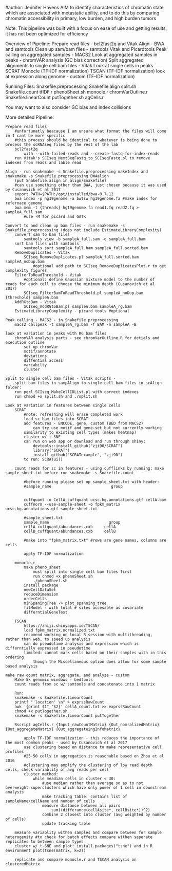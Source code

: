 
#author: Jennifer Havens
AIM
	to identify characteristics of chromatin state which are associated with metastatic ability,
	and to do this by comparing chromatin accessibility in primary, low burden, and high burden tumors

Note: This pipeline was built with a focus on ease of use and getting results, it has not been optimized for efficiency 

Overview of Pipeline:
	Prepare read files - bcl2fast2q and Vitak
	Align - BWA and samtools
	Clean up sam/bam files - samtools Vitak and Picardtools
	Peak calling on aggregated samples - MACS2
	Look at aggregated samples in peaks - chromVAR analysis (GC bias correction)
	Split aggregated alignments to single cell bam files - Vitak
	Look at single cells in peaks
		SCRAT
		Monocle (TF-IDF normalization)
		TSCAN (TF-IDF normalization)
	look at expression along genome - custom (TF-IDF normalization)

Running Files:
	Snakefile.preprocessing
	Snakefile.align
	split.sh
	Snakefile.count
	tfIDF.r
	phenoSheet.sh
	monocle.r
	chromVarOutline.r
	Snakefile.linearCount
	putTogether.sh
	agCells.r

You may want to also consider GC bias and index collisions 

More detailed Pipeline:

	Prepare read files 
		#unfortunatly beacause I am unsure what format the files will come in I cant be more specific
		#this process should be identical to whatever is being done to process the scRNAseq files by the rest of the lab
		bcl2fast2q 
			with --with-failed-reads and --create-fastq-for-index-reads
	 	run Vitak's SCIseq_NextSeqFastq_to_SCIseqFastq.pl to remove indexes from reads and lable read 

	Align - run snakemake -s Snakefile.preprocessing makeIndex and snakemake -s Snakefile.preprocessing BWAalign 
		(put Snakefile.align in align/Snakefile)
		#can use something other than BWA, just chosen because it was used by Cusanovich et al 2017
		export PATH=$PATH:/opt/installed/bwa-0.7.12 
		bwa index -p hg19genome -a bwtsw hg19genome.fa #make index for refernace genome
		bwa mem -t {threads} hg19genome.fa read1.fq read2.fq > sampleA_full.sam
			#use -M for picard and GATK
		
	Convert to and clean up bam files - run snakemake -s Snakefile.preprocessing (does not include EstimateLibraryComplexity)
		convert sam to bam files
			samtools view -b sampleA_full.sam -o sampleA_full.bam
		sort bam files with samtools
			samtools sort sampleA_full.bam sampleA_full.sorted.bam
		RemoveDuplicates - Vitak
			SCIseq_RemoveDuplicates.pl sampleA_full.sorted.bam sampleA_noDup.bam
				#optional add path to SCIseq_RemoveDuplicatesPlot.r to get complexity figures
		FilterToReadThreshold - Vitak
			#optional: define Gaussian mixture model to the number of reads for each cell to choose the minimum depth (Cusanovich et al 2017)
			SCIseq_FilterBamToReadThreshold.pl sampleA_noDup.bam {threshold} sampleA.bam
		AddRGtoBam - Vitak
			SCIseq_AddRGtoBam.pl sampleA.bam sampleA_rg.bam
		EstimateLibraryComplexity - picard tools #optional

	Peak calling - MACS2 - in Snakefile.preprocessing
		macs2 callpeak -t sampleA_rg.bam -f BAM -n sampleA -B
	
	look at variation in peaks with RG bam files  
		chromVAR analysis parts - see chromVarOutline.R for detials and execution outline
			set up chromVar
			motif/annotate
			deviations
			diffential access
			variabilty
			cluster

	Split to single cell bam files - Vitak scripts -  
		split bam files in sampAlign to single cell bam files in scAlign folder:
		run perl SCIseq_MakeCellIDList.pl with correct indexes
		run chmod +x split.sh and ./split.sh
			
	Look at variation in features between single cells
		SCRAT
			#note: refreshing will erase completed work		
			load sc bam files into SCRAT
			add features - ENCODE, gene, custom (BED from MACS2)
				can try use motif and gene-set but not currently working
			similarity to existing cell types (makes heatmap)
			cluster w/ t-SNE
			can run on web app or download and run through shiny:
				devtools::install_github("zji90/SCRAT")
				library("SCRAT")
				install_github("SCRATexample", "zji90")
			to run: SCRATui()

		count reads for sc in features - using cufflinks by running: make sample_sheet.txt before run snakemake -s Snakefile.count
 
 			#before running please set up sample_sheet.txt with header:
			#sample_name                          group


			cuffquant -o CellA_cuffquant ucsc.hg.annotations.gtf cellA.bam
			cuffnorm --use-sample-sheet -o fpkm_matrix ucsc.hg.annotations.gtf sample_sheet.txt

			#sample_sheet.txt
			sample_name                          group
			cellA_cuffquant/abundances.cxb     cellA
			cellB_cuffquant/abundances.cxb     cellB

			#make into "fpkm_matrix.txt" #rows are gene names, columns are cells 

			apply TF-IDF normalization

		monocle.r 
			make pheno_sheet
				must split into single cell bam files first
				run chmod +x phenoSheet.sh
				./phenoSheet.sh
			install package
			newCellDataSet
			reduceDimension
			orderCells
			minSpaningTree -> plot_spanning_tree
			fitModel - with total # sites accesable as covariate
			differntialGeneTest 

		TSCAN
			https://zhiji.shinyapps.io/TSCAN/
			load fpkm_matrix.normalized.txt 
			recomend working on local R session with multithreading, rather than web, to speed up analysis
			can do pseudotime analysis and expression which is differntially expressed in pseudotime
			limited: cannot mark cells based on their samples with in this ordering 
				though the Miscellaneous option does allow for some sample based analysis

	make raw count matrix, aggregate, and analyze - custom  
		Make 5k genomic windows - bedtools
		count reads from sc w/ samtools and concatonate into 1 matrix
		
		Run:
		snakemake -s Snakefile.linearCount 
		printf "'location' \n" > exprssRawCount
		awk '{print $1"_"$2}' cellA_count.txt >> exprssRawCount
		chmod +x putTogether.sh
		snakemake -s Snakefile.linearCount putTogether

		Rscript agCells.r {Input_rawCountMatrix} {Out_nomralizedMatrix} {Out_aggregateMatrix} {Out_aggregateingInfoMatrix}

			apply TF-IDF normalization - this reduces the importance of the most common peaks - used by Cusanovich et al 2017
			use clustering based on distance to make representative cell profiles 
			#25-50 cells in aggregation is reasonable based on Zhou et al 2016
			#clustering may amplify the clustering of low read depth cells, check variablity of avg reads per cell
			cluster method:
				while meadian cells in cluster < 30:
					#use median rather than average so as to not overweight superclusters which have only power of 1 cell in downstream analysis
					make tracking table: contains list of sampleName/cellName and number of cells  
					measure distance between all pairs
						sum((differance(cellAsite*, cellBsite*))^2)
					combine 2 closest into cluster (avg weighted by number of cells)
					update tracking table
		
		measure variablity withen samples and compare between for sample heterogenity #to check for batch effects compare withen seperate replicates to between sample types
		cluster w/ t-SNE and plot: install.packages("tsne") and in R environment plot(tsne(matrix, k=2))

		replicate and compare monocle.r and TSCAN analysis on clusteredMatrix

